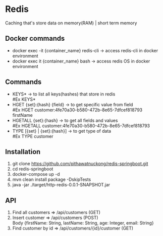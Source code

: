 # Redis
Caching that's store data on memory(RAM) | short term memory
## Docker commands
- docker exec -it {container_name} redis-cli -> access redis-cli in docker environment
- docker exec it {container_name} bash -> access redis OS in docker environment
## Commands
- KEYS* -> to list all keys(hashes) that store in redis <br>#Ex KEYS*<br>
- HGET {set}:{hash} {field} -> to get specific value from field <br>#Ex HGET customer:4fe70a30-b580-472b-8e65-7dfcef818793 firstName<br>
- HGETALL {set}:{hash} -> to get all fields and values <br>#Ex HGETALL customer:4fe70a30-b580-472b-8e65-7dfcef818793<br>
- TYPE [{set} | {set}:{hash}] -> to get type of data <br>#Ex TYPE customer

## Installation
1. git clone https://github.com/pithawatnuckong/redis-springboot.git
2. cd redis-springboot
3. docker-compose up -d
4. mvn clean install package -DskipTests
5. java -jar ./target/http-redis-0.0.1-SNAPSHOT.jar

## API
1. Find all customers => /api/customers (GET)
2. Insert customer => /api/customers (POST) <br>Body {firstName: String, lastName: String, age: Integer, email: String}
3. Find customer by id => /api/customers/{id}/customer (GET)


